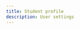 ```yaml
---
title: Student profile
description: User settings
---
```


<script setup>
import { defineClientComponent } from 'vitepress'

const StudentProfile = defineClientComponent(() => import('./StudentProfile.vue'))

import AuthForm from './AuthForm.vue'
</script>

<AuthForm />

<StudentProfile />
